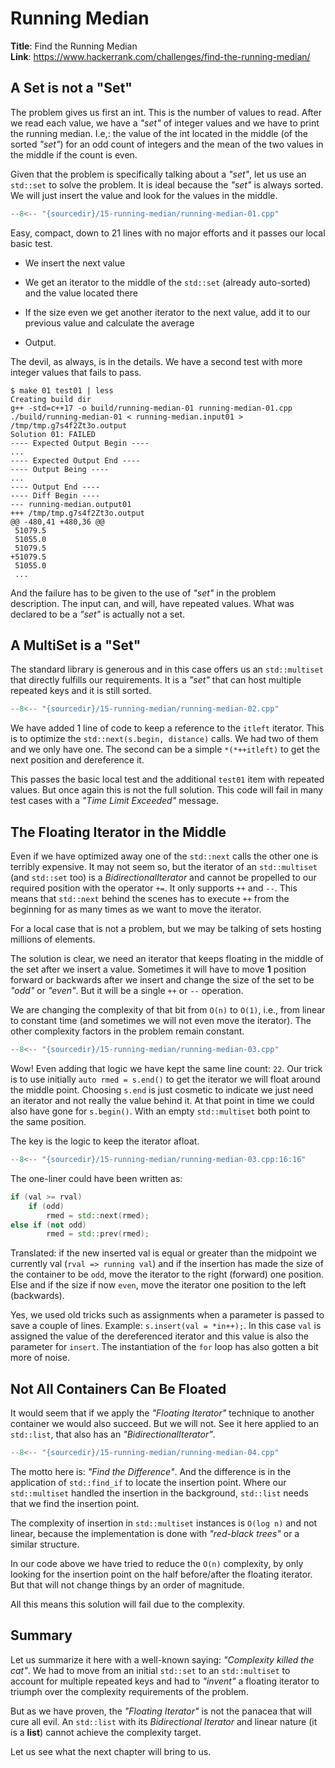 # Running Median

**Title**: Find the Running Median\
**Link**: <https://www.hackerrank.com/challenges/find-the-running-median/>

## A Set is not a "Set"

The problem gives us first an int. This is the number of values to read. After we read
each value, we have a *"set"* of integer values and we have to print the running median.
I.e,: the value of the int located in the middle (of the sorted *"set"*) for an odd count
of integers and the mean of the two values in the middle if the count is even.

Given that the problem is specifically talking about a *"set"*, let us use an `std::set`
to solve the problem. It is ideal because the *"set"* is always sorted. We will just
insert the value and look for the values in the middle.

```cpp title
--8<-- "{sourcedir}/15-running-median/running-median-01.cpp"
```

Easy, compact, down to 21 lines with no major efforts and it passes our local basic test.

  - We insert the next value

  - We get an iterator to the middle of the `std::set` (already auto-sorted) and the
    value located there

  - If the size even we get another iterator to the next value, add it to our previous
    value and calculate the average

  - Output.

The devil, as always, is in the details. We have a second test with more integer values
that fails to pass.

```
$ make 01 test01 | less
Creating build dir
g++ -std=c++17 -o build/running-median-01 running-median-01.cpp
./build/running-median-01 < running-median.input01 > /tmp/tmp.g7s4f2Zt3o.output
Solution 01: FAILED
---- Expected Output Begin ----
...
---- Expected Output End ----
---- Output Being ----
...
---- Output End ----
---- Diff Begin ----
--- running-median.output01
+++ /tmp/tmp.g7s4f2Zt3o.output
@@ -480,41 +480,36 @@
 51079.5
 51055.0
 51079.5
+51079.5
 51055.0
 ...
```

And the failure has to be given to the use of *"set"* in the problem description. The
input can, and will, have repeated values. What was declared to be a *"set"* is actually
not a set.

## A MultiSet is a "Set"

The standard library is generous and in this case offers us an `std::multiset` that
directly fulfills our requirements. It is a *"set"* that can host multiple repeated keys
and it is still sorted.

```cpp title
--8<-- "{sourcedir}/15-running-median/running-median-02.cpp"
```

We have added 1 line of code to keep a reference to the `itleft` iterator. This is to
optimize the `std::next(s.begin, distance)` calls. We had two of them and we only have
one. The second can be a simple `*(*++itleft)` to get the next position and dereference
it.

This passes the basic local test and the additional `test01` item with repeated values.
But once again this is not the full solution. This code will fail in many test cases with
a *"Time Limit Exceeded"* message.

## The Floating Iterator in the Middle

Even if we have optimized away one of the `std::next` calls the other one is terribly
expensive. It may not seem so, but the iterator of an `std::multiset` (and `std::set`
too) is a *BidirectionalIterator* and cannot be propelled to our required position with
the operator `+=`. It only supports `++` and `--`. This means that `std::next` behind the
scenes has to execute `++` from the beginning for as many times as we want to move the
iterator.

For a local case that is not a problem, but we may be talking of sets hosting millions of
elements.

The solution is clear, we need an iterator that keeps floating in the middle of the set
after we insert a value. Sometimes it will have to move **1** position forward or
backwards after we insert and change the size of the set to be *"odd"* or *"even"*. But
it will be a single `++` or `--` operation.

We are changing the complexity of that bit from `O(n)` to `O(1)`, i.e., from linear to
constant time (and sometimes we will not even move the iterator). The other complexity
factors in the problem remain constant.

```cpp title
--8<-- "{sourcedir}/15-running-median/running-median-03.cpp"
```

Wow! Even adding that logic we have kept the same line count: `22`. Our trick is to use
initially `auto rmed = s.end()` to get the iterator we will float around the middle
point. Choosing `s.end` is just cosmetic to indicate we just need an iterator and not
really the value behind it. At that point in time we could also have gone for
`s.begin()`. With an empty `std::multiset` both point to the same position.

The key is the logic to keep the iterator afloat.

```cpp title
--8<-- "{sourcedir}/15-running-median/running-median-03.cpp:16:16"
```

The one-liner could have been written as:

```cpp title="Unfolded Iterator Logic"
if (val >= rval)
    if (odd)
        rmed = std::next(rmed);
else if (not odd)
        rmed = std::prev(rmed);
```

Translated: if the new inserted val is equal or greater than the midpoint we currently
val (`rval => running val`) and if the insertion has made the size of the container to be
`odd`, move the iterator to the right (forward) one position. Else and if the size if now
`even`, move the iterator one position to the left (backwards).

Yes, we used old tricks such as assignments when a parameter is passed to save a couple
of lines. Example: `s.insert(val = *in++);`. In this case `val` is assigned the value of
the dereferenced iterator and this value is also the parameter for `insert`. The
instantiation of the `for` loop has also gotten a bit more of noise.

## Not All Containers Can Be Floated

It would seem that if we apply the *"Floating Iterator"* technique to another container
we would also succeed. But we will not. See it here applied to an `std::list`, that also
has an *"BidirectionalIterator"*.

```cpp title
--8<-- "{sourcedir}/15-running-median/running-median-04.cpp"
```

The motto here is: *"Find the Difference"*. And the difference is in the application of
`std::find_if` to locate the insertion point. Where our `std::multiset` handled the
insertion in the background, `std::list` needs that we find the insertion point.

The complexity of insertion in `std::multiset` instances is `O(log n)` and not linear,
because the implementation is done with *"red-black trees"* or a similar structure.

In our code above we have tried to reduce the `O(n)` complexity, by only looking for the
insertion point on the half before/after the floating iterator. But that will not change
things by an order of magnitude.

All this means this solution will fail due to the complexity.

## Summary

Let us summarize it here with a well-known saying: *"Complexity killed the cat"*. We had
to move from an initial `std::set` to an `std::multiset` to account for multiple repeated
keys and had to *"invent"* a floating iterator to triumph over the complexity
requirements of the problem.

But as we have proven, the *"Floating Iterator"* is not the panacea that will cure all
evil. An `std::list` with its *Bidirectional Iterator* and linear nature (it is a
**list**) cannot achieve the complexity target.

Let us see what the next chapter will bring to us.
